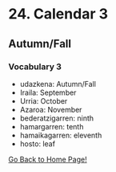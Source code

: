 # 24. Calendar 3

## Autumn/Fall

### Vocabulary 3

*   udazkena: Autumn/Fall
*   Iraila: September
*   Urria: October
*   Azaroa: November
*   bederatzigarren: ninth
*   hamargarren: tenth
*   hamaikagarren: eleventh
*   hosto: leaf

[ Go Back to Home Page!](..)